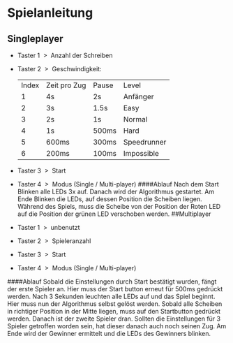 # Spielanleitung

## Singleplayer
* Taster 1 &nbsp;>&nbsp; Anzahl der Schreiben
* Taster 2  &nbsp;>&nbsp; Geschwindigkeit:
  <table style="width:100%">
    <tr>
      <td>Index</td>
      <td>Zeit pro Zug</td>
      <td>Pause</td>
      <td>Level</td>
    </tr>
    <tr>
      <td>1</td>
      <td>4s</td>
      <td>2s</td>
      <td>Anfänger</td>
    </tr>
    <tr>
      <td>2</td>
      <td>3s</td>
      <td>1.5s</td>
      <td>Easy</td>
    </tr>
    <tr>
      <td>3</td>
      <td>2s</td>
      <td>1s</td>
      <td>Normal</td>
    </tr>
    <tr>
      <td>4</td>
      <td>1s</td>
      <td>500ms</td>
      <td>Hard</td>
    </tr>
    <tr>
      <td>5</td>
      <td>600ms</td>
      <td>300ms</td>
      <td>Speedrunner</td>
    </tr>
    <tr>
      <td>6</td>
      <td>200ms</td>
      <td>100ms</td>
      <td>Impossible</td>
    </tr>
    
  </table>

* Taster 3  &nbsp;>&nbsp; Start
* Taster 4  &nbsp;>&nbsp; Modus (Single / Multi-player)
####Ablauf
Nach dem Start Blinken alle LEDs 3x auf. Danach wird der Algorithmus gestartet. Am Ende Blinken die LEDs, auf dessen Position die Scheiben liegen.
Während des Spiels, muss die Scheibe von der Position der Roten LED auf die Position der grünen LED verschoben werden.
##Multiplayer
* Taster 1 &nbsp;>&nbsp; unbenutzt
* Taster 2 &nbsp;>&nbsp; Spieleranzahl
* Taster 3 &nbsp;>&nbsp; Start
* Taster 4  &nbsp;>&nbsp; Modus (Single / Multi-player)

####Ablauf
Sobald die Einstellungen durch Start bestätigt wurden, fängt der erste Spieler an. Hier muss der Start button erneut für 500ms gedrückt werden. Nach 3 Sekunden leuchten alle LEDs auf und das Spiel beginnt. Hier muss nun der Algorithmus selbst gelöst werden. Sobald alle Scheiben in richtiger Position in der Mitte liegen, muss auf den Startbutton gedrückt werden. Danach ist der zweite Spieler dran. Sollten die Einstellungen für 3 Spieler getroffen worden sein, hat dieser danach auch noch seinen Zug. Am Ende wird der Gewinner ermittelt und die LEDs des Gewinners blinken.


